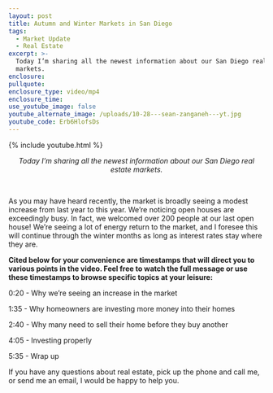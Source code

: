 ```yaml
---
layout: post
title: Autumn and Winter Markets in San Diego
tags:
  - Market Update
  - Real Estate
excerpt: >-
  Today I’m sharing all the newest information about our San Diego real estate
  markets.
enclosure:
pullquote:
enclosure_type: video/mp4
enclosure_time:
use_youtube_image: false
youtube_alternate_image: /uploads/10-28---sean-zanganeh---yt.jpg
youtube_code: Erb6HlofsDs
---
```


{% include youtube.html %}

<center><em>Today I&rsquo;m sharing all the newest information about our San Diego real estate markets.</em></center>

&nbsp;

As you may have heard recently, the market is broadly seeing a modest increase from last year to this year. We’re noticing open houses are exceedingly busy. In fact, we welcomed over 200 people at our last open house\! We’re seeing a lot of energy return to the market, and I foresee this will continue through the winter months as long as interest rates stay where they are.

**Cited below for your convenience are timestamps that will direct you to various points in the video. Feel free to watch the full message or use these timestamps to browse specific topics at your leisure:**

0:20 - Why we’re seeing an increase in the market

1:35 - Why homeowners are investing more money into their homes

2:40 - Why many need to sell their home before they buy another

4:05 - Investing properly

5:35 - Wrap up

If you have any questions about real estate, pick up the phone and call me, or send me an email, I would be happy to help you.
